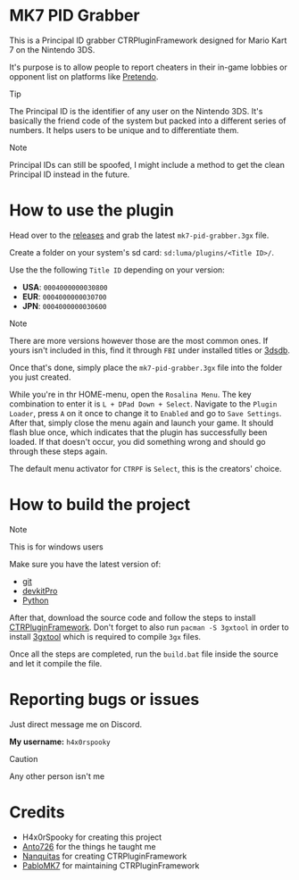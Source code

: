 # MK7 PID Grabber
This is a Principal ID grabber CTRPluginFramework designed for Mario Kart 7 on the Nintendo 3DS.

It's purpose is to allow people to report cheaters in their in-game lobbies or opponent list on platforms like [Pretendo](https://pretendo.network/).

> [!TIP]
> The Principal ID is the identifier of any user on the Nintendo 3DS. It's basically the friend code of the system but packed into a different series of numbers. It helps users to be unique and to differentiate them.

> [!NOTE]
> Principal IDs can still be spoofed, I might include a method to get the clean Principal ID instead in the future.

# How to use the plugin
Head over to the [releases](https://github.com/H4x0rSpooky/mk7-pid-grabber/releases/latest) and grab the latest `mk7-pid-grabber.3gx` file.

Create a folder on your system's sd card: `sd:luma/plugins/<Title ID>/`.

Use the the following `Title ID` depending on your version:
- **USA**: `0004000000030800`
- **EUR**: `0004000000030700`
- **JPN**: `0004000000030600`

> [!NOTE]
> There are more versions however those are the most common ones. If yours isn't included in this, find it through `FBI` under installed titles or [3dsdb](https://3dsdb.com/).

Once that's done, simply place the `mk7-pid-grabber.3gx` file into the folder you just created.

While you're in thr HOME-menu, open the `Rosalina Menu`. The key combination to enter it is `L + DPad Down + Select`. Navigate to the `Plugin Loader`, press `A` on it once to change it to `Enabled` and go to `Save Settings`. After that, simply close the menu again and launch your game. It should flash blue once, which indicates that the plugin has successfully been loaded. If that doesn't occur, you did something wrong and should go through these steps again.

The default menu activator for `CTRPF` is `Select`, this is the creators' choice.

# How to build the project
> [!NOTE]
> This is for windows users

Make sure you have the latest version of:
- [git](https://git-scm.com/downloads)
- [devkitPro](https://devkitpro.org/wiki/Getting_Started)
- [Python](https://www.python.org/downloads/)

After that, download the source code and follow the steps to install [CTRPluginFramework](https://gitlab.com/thepixellizeross/ctrpluginframework). Don't forget to also run `pacman -S 3gxtool` in order to install [3gxtool](https://gitlab.com/thepixellizeross/3gxtool) which is required to compile `3gx` files.

Once all the steps are completed, run the `build.bat` file inside the source and let it compile the file.

# Reporting bugs or issues
Just direct message me on Discord.

**My username:** `h4x0rspooky`
> [!CAUTION]
> Any other person isn't me

# Credits
- H4x0rSpooky for creating this project
- [Anto726](https://github.com/Anto726) for the things he taught me
- [Nanquitas](https://github.com/Nanquitas) for creating CTRPluginFramework
- [PabloMK7](https://github.com/PabloMK7) for maintaining CTRPluginFramework
